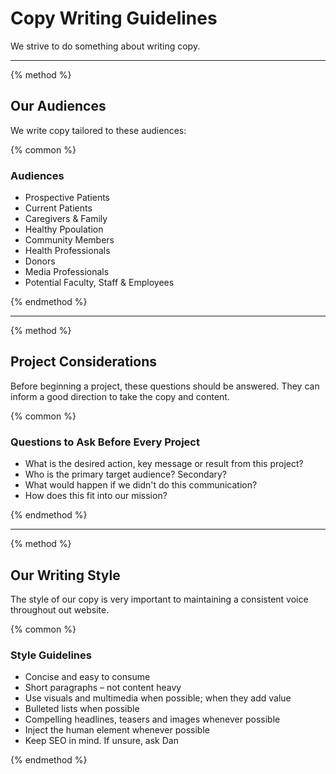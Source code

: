 # Copy Writing Guidelines

We strive to do something about writing copy.

-----

{% method %}

## Our Audiences

We write copy tailored to these audiences:

{% common %}

### Audiences

- Prospective Patients
- Current Patients
- Caregivers &amp; Family
- Healthy Ppoulation
- Community Members
- Health Professionals
- Donors
- Media Professionals
- Potential Faculty, Staff &amp; Employees

{% endmethod %}

-----

{% method %}

## Project Considerations

Before beginning a project, these questions should be answered. They can inform a good direction to take the copy and content.

{% common %}

### Questions to Ask Before Every Project

- What is the desired action, key message or result from this project?
- Who is the primary target audience? Secondary?
- What would happen if we didn't do this communication?
- How does this fit into our mission?

{% endmethod %}

-----

{% method %}

## Our Writing Style

The style of our copy is very important to maintaining a consistent voice throughout out website.

{% common %}

### Style Guidelines

- Concise and easy to consume
- Short paragraphs – not content heavy
- Use visuals and multimedia when possible; when they add value
- Bulleted lists when possible
- Compelling headlines, teasers and images whenever possible
- Inject the human element whenever possible
- Keep SEO in mind. If unsure, ask Dan

{% endmethod %}